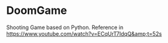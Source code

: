 # DoomGame
Shooting Game based on Python. Reference in https://www.youtube.com/watch?v=ECqUrT7IdqQ&amp;t=52s
